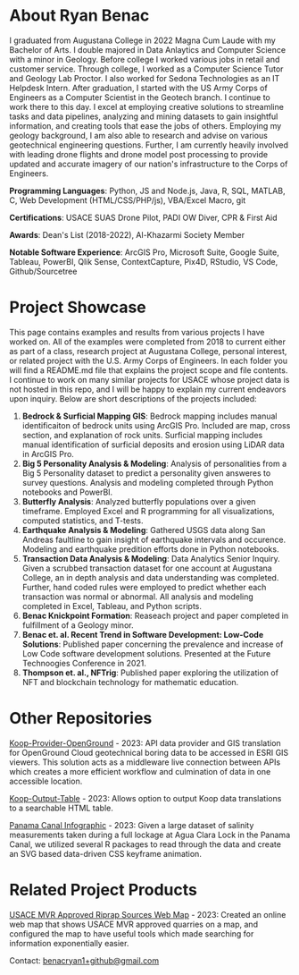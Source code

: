 # About Ryan Benac
I graduated from Augustana College in 2022 Magna Cum Laude with my Bachelor of Arts. I double majored in Data Anlaytics and Computer Science with a minor in Geology. Before college I worked various jobs in retail and customer service. Through college, I worked as a Computer Science Tutor and Geology Lab Proctor. I also worked for Sedona Technologies as an IT Helpdesk Intern. After graduation, I started with the US Army Corps of Engineers as a Computer Scientist in the Geotech branch. I continue to work there to this day. I excel at employing creative solutions to streamline tasks and data pipelines, analyzing and mining datasets to gain insightful information, and creating tools that ease the jobs of others. Employing my geology background, I am also able to research and advise on various geotechnical engineering questions. Further, I am currently heavily involved with leading drone flights and drone model post processing to provide updated and accurate imagery of our nation's infrastructure to the Corps of Engineers. 

**Programming Languages**: Python, JS and Node.js, Java, R, SQL, MATLAB, C, Web Development (HTML/CSS/PHP/js), VBA/Excel Macro, git

**Certifications**: USACE SUAS Drone Pilot, PADI OW Diver, CPR & First Aid

**Awards**: Dean's List (2018-2022), Al-Khazarmi Society Member

**Notable Software Experience**: ArcGIS Pro, Microsoft Suite, Google Suite, Tableau, PowerBI, Qlik Sense, ContextCapture, Pix4D, RStudio, VS Code, Github/Sourcetree

# Project Showcase
This page contains examples and results from various projects I have worked on. All of the examples were completed from 2018 to current either as part of a class, research project at Augustana College, personal interest, or related project with the U.S. Army Corps of Engineers. In each folder you will find a README.md file that explains the project scope and file contents. I continue to work on many similar projects for USACE whose project data is not hosted in this repo, and I will be happy to explain my current endeavors upon inquiry. Below are short descriptions of the projects included: 

1. **Bedrock & Surficial Mapping GIS**: Bedrock mapping includes manual identificaiton of bedrock units using ArcGIS Pro. Included are map, cross section, and explanation of rock units. Surficial mapping includes manual identification of surficial deposits and erosion using LiDAR data in ArcGIS Pro. 
2. **Big 5 Personality Analysis & Modeling**: Analysis of personalities from a Big 5 Personality dataset to predict a personality given answeres to survey questions. Analysis and modeling completed through Python notebooks and PowerBI. 
3. **Butterfly Analysis**: Analyzed butterfly populations over a  given timeframe. Employed Excel and R programming for all visualizations, computed statistics, and T-tests. 
4. **Earthquake Analysis & Modeling**: Gathered USGS data along San Andreas faultline to gain insight of earthquake intervals and occurence. Modeling and earthquake predition efforts done in Python notebooks. 
5. **Transaction Data Analysis & Modeling**: Data Analytics Senior Inquiry. Given a scrubbed transaction dataset for one account at Augustana College, an in depth analysis and data understanding was completed. Further, hand coded rules were employed to predict whether each transaction was normal or abnormal. All analysis and modeling completed in Excel, Tableau, and Python scripts. 
6. **Benac Knickpoint Formation**: Reaseach project and paper completed in fulfillment of a Geology minor. 
7. **Benac et. al. Recent Trend in Software Development: Low-Code Solutions**: Published paper concerning the prevalence and increase of Low Code software development solutions. Presented at the Future Technoogies Conference in 2021. 
8. **Thompson et. al., NFTrig**: Published paper exploring the utilization of NFT and blockchain technology for mathematic education.

# Other Repositories
[Koop-Provider-OpenGround](https://github.com/ryanbenac33/koop-provider-OpenGround) - 2023: API data provider and GIS translation for OpenGround Cloud geotechnical boring data to be accessed in ESRI GIS viewers. This solution acts as a middleware live connection between APIs which creates a more efficient workflow and culmination of data in one accessible location.

[Koop-Output-Table](https://github.com/ryanbenac33/koop-output-table) - 2023: Allows option to output Koop data translations to a searchable HTML table.

[Panama Canal Infographic](https://github.com/MVR-GIS/Panama_Infographic) - 2023: Given a large dataset of salinity measurements taken during a full lockage at Agua Clara Lock in the Panama Canal, we utilized several R packages to read through the data and create an SVG based data-driven CSS keyframe animation.

# Related Project Products
[USACE MVR Approved Riprap Sources Web Map](https://www.mvr.usace.army.mil/About/Offices/Engineering-and-Construction/Geotechnical-Branch/Quarries/) - 2023: Created an online web map that shows USACE MVR approved quarries on a map, and configured the map to have useful tools which made searching for information exponentially easier.

Contact: benacryan1+github@gmail.com
